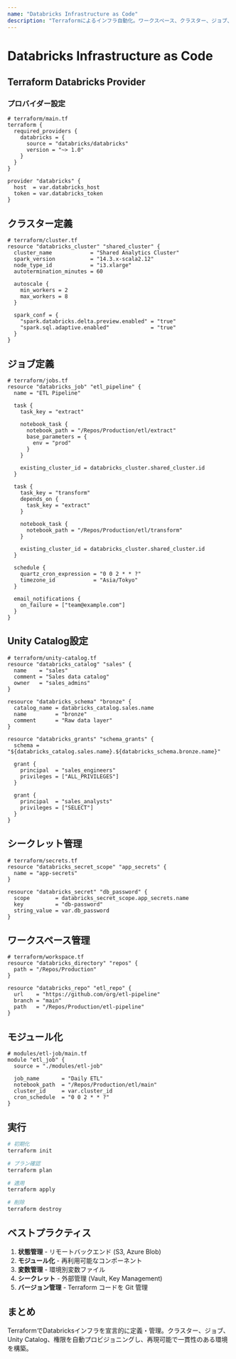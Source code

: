 ```yaml
---
name: "Databricks Infrastructure as Code"
description: "Terraformによるインフラ自動化。ワークスペース、クラスター、ジョブ、権限設定の自動プロビジョニング"
---
```


# Databricks Infrastructure as Code

## Terraform Databricks Provider

### プロバイダー設定

```hcl
# terraform/main.tf
terraform {
  required_providers {
    databricks = {
      source = "databricks/databricks"
      version = "~> 1.0"
    }
  }
}

provider "databricks" {
  host  = var.databricks_host
  token = var.databricks_token
}
```

## クラスター定義

```hcl
# terraform/cluster.tf
resource "databricks_cluster" "shared_cluster" {
  cluster_name            = "Shared Analytics Cluster"
  spark_version           = "14.3.x-scala2.12"
  node_type_id            = "i3.xlarge"
  autotermination_minutes = 60
  
  autoscale {
    min_workers = 2
    max_workers = 8
  }
  
  spark_conf = {
    "spark.databricks.delta.preview.enabled" = "true"
    "spark.sql.adaptive.enabled"             = "true"
  }
}
```

## ジョブ定義

```hcl
# terraform/jobs.tf
resource "databricks_job" "etl_pipeline" {
  name = "ETL Pipeline"
  
  task {
    task_key = "extract"
    
    notebook_task {
      notebook_path = "/Repos/Production/etl/extract"
      base_parameters = {
        env = "prod"
      }
    }
    
    existing_cluster_id = databricks_cluster.shared_cluster.id
  }
  
  task {
    task_key = "transform"
    depends_on {
      task_key = "extract"
    }
    
    notebook_task {
      notebook_path = "/Repos/Production/etl/transform"
    }
    
    existing_cluster_id = databricks_cluster.shared_cluster.id
  }
  
  schedule {
    quartz_cron_expression = "0 0 2 * * ?"
    timezone_id            = "Asia/Tokyo"
  }
  
  email_notifications {
    on_failure = ["team@example.com"]
  }
}
```

## Unity Catalog設定

```hcl
# terraform/unity-catalog.tf
resource "databricks_catalog" "sales" {
  name    = "sales"
  comment = "Sales data catalog"
  owner   = "sales_admins"
}

resource "databricks_schema" "bronze" {
  catalog_name = databricks_catalog.sales.name
  name         = "bronze"
  comment      = "Raw data layer"
}

resource "databricks_grants" "schema_grants" {
  schema = "${databricks_catalog.sales.name}.${databricks_schema.bronze.name}"
  
  grant {
    principal  = "sales_engineers"
    privileges = ["ALL_PRIVILEGES"]
  }
  
  grant {
    principal  = "sales_analysts"
    privileges = ["SELECT"]
  }
}
```

## シークレット管理

```hcl
# terraform/secrets.tf
resource "databricks_secret_scope" "app_secrets" {
  name = "app-secrets"
}

resource "databricks_secret" "db_password" {
  scope        = databricks_secret_scope.app_secrets.name
  key          = "db-password"
  string_value = var.db_password
}
```

## ワークスペース管理

```hcl
# terraform/workspace.tf
resource "databricks_directory" "repos" {
  path = "/Repos/Production"
}

resource "databricks_repo" "etl_repo" {
  url    = "https://github.com/org/etl-pipeline"
  branch = "main"
  path   = "/Repos/Production/etl-pipeline"
}
```

## モジュール化

```hcl
# modules/etl-job/main.tf
module "etl_job" {
  source = "./modules/etl-job"
  
  job_name       = "Daily ETL"
  notebook_path  = "/Repos/Production/etl/main"
  cluster_id     = var.cluster_id
  cron_schedule  = "0 0 2 * * ?"
}
```

## 実行

```bash
# 初期化
terraform init

# プラン確認
terraform plan

# 適用
terraform apply

# 削除
terraform destroy
```

## ベストプラクティス

1. **状態管理** - リモートバックエンド (S3, Azure Blob)
2. **モジュール化** - 再利用可能なコンポーネント
3. **変数管理** - 環境別変数ファイル
4. **シークレット** - 外部管理 (Vault, Key Management)
5. **バージョン管理** - Terraform コードを Git 管理

## まとめ

TerraformでDatabricksインフラを宣言的に定義・管理。クラスター、ジョブ、Unity Catalog、権限を自動プロビジョニングし、再現可能で一貫性のある環境を構築。
